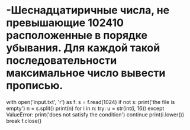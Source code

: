 # -Шеснадцатиричные числа, не превышающие 102410 расположенные в порядке убывания. Для каждой такой последовательности максимальное число вывести прописью.


with open('input.txt', 'r') as f:
    s = f.read(1024)
    if not s:
        print('the file is empty')
    n = s.split()
    print(n)
    for i in n:
        try:
            u = str(int(i, 16))
        except ValueError:
            print('does not satisfy the condition')
            continue
        print(i.lower())
        break
f.close()
